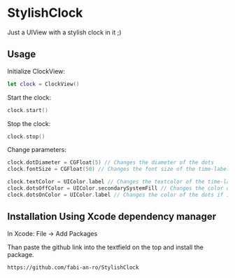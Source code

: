 # StylishClock

Just a UIView with a stylish clock in it ;)

## Usage

Initialize ClockView:
```swift
let clock = ClockView()
```

Start the clock:
```swift
clock.start()
```

Stop the clock:
```swift
clock.stop()
```

Change parameters:
```swift
clock.dotDiameter = CGFloat(5) // Changes the diameter of the dots
clock.fontSize = CGFloat(50) // Changes the font size of the time-label

clock.textColor = UIColor.label // Changes the textcolor of the time-label
clock.dotsOffColor = UIColor.secondarySystemFill // Changes the color of the dots if in off-state
clock.dotsOnColor = UIColor.label // Changes the color of the dots if in on-state
```

## Installation Using Xcode dependency manager

In Xcode: File -> Add Packages

Than paste the github link into the textfield on the top and install the package.

```
https://github.com/fabi-an-ro/StylishClock
```
